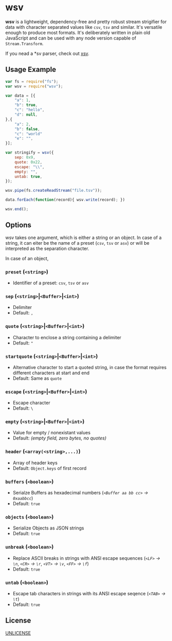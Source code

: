 # wsv

**wsv** is a lightweight, dependency-free and pretty robust stream strigifier for data with character separated values like `csv`, `tsv` and similar. It's versatile enough to produce most formats.
It's deliberately written in plain old JavaScript and can be used with any node version capable of `Stream.Transform`.

If you nead a *sv parser, check out [xsv](https://www.npmjs.com/package/xsv).

## Usage Example

```javascript
var fs = require("fs");
var wsv = require("wsv");

var data = [{
	"a": 1,
	"b": true,
	"c": "hello",
	"d": null,
},{
	"a": 2,
	"b": false,
	"c": "world"
	"e": "",
}];

var stringify = wsv({
	sep: 0x9,
	quote: 0x22,
	escape: "\\",
	empty: "",
	untab: true,
});

wsv.pipe(fs.createReadStream("file.tsv"));

data.forEach(function(record){ wsv.write(record); })

wsv.end();

```

## Options

wsv takes one argument, which is either a string or an object. In case of a string, it can eiter be the name of a preset (`csv`, `tsv` or `asv`) or will be interpreted as the separation character.

In case of an object, 

### `preset` (`<string>`)
* Identifier of a preset: `csv`, `tsv` or `asv`

### `sep` (`<string>`|`<Buffer>`|`<int>`)
* Delimiter
* Default: `,`

### `quote` (`<string>`|`<Buffer>`|`<int>`)
* Character to enclose a string containing a delimiter
* Default: `"`

### `startquote`  (`<string>`|`<Buffer>`|`<int>`)
* Alternative character to start a quoted string, in case the format requires different characters at start and end
* Default: Same as `quote` 
	
### `escape` (`<string>`|`<Buffer>`|`<int>`)
* Escape character
* Default: `\`

### `empty` (`<string>`|`<Buffer>`|`<int>`)
* Value for empty / nonexistant values
* Default: *(empty field, zero bytes, no quotes)*

### `header` (`<array(<string>,...)`)
* Array of header keys
* Default: `Object.keys` of first record

### `buffers` (`<boolean>`)
* Serialze Buffers as hexadecimal numbers (*`<Buffer aa bb cc>` → `0xaabbcc`*)
* Default: `true`

### `objects` (`<boolean>`)
* Serialize Objects as JSON strings
* Default: `true`

### `unbreak` (`<boolean>`)
* Replace ASCII breaks in strings with ANSI escape sequences (*`<LF>` → `\n`*, *`<CR>` → `\r`*, *`<VT>` → `\v`*, *`<FF>` → `\f`*)
* Default: `true`

### `untab` (`<boolean>`)
* Escape tab characters in strings with its ANSI escape seqence (*`<TAB>` → `\t`*)
* Default: `true`

## License

[UNLICENSE](UNLICENSE)

